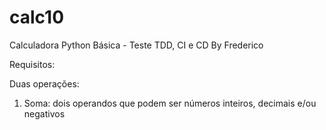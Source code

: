 # calc10
Calculadora Python Básica - Teste TDD, CI e CD By Frederico

Requisitos:

Duas operações:


1) Soma: dois operandos que podem ser números inteiros, decimais e/ou negativos
